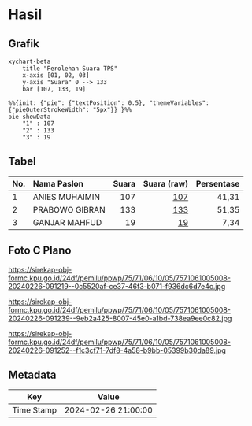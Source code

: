 # Hasil

## Grafik

```mermaid
xychart-beta
    title "Perolehan Suara TPS"
    x-axis [01, 02, 03]
    y-axis "Suara" 0 --> 133
    bar [107, 133, 19]
```

```mermaid
%%{init: {"pie": {"textPosition": 0.5}, "themeVariables": {"pieOuterStrokeWidth": "5px"}} }%%
pie showData
    "1" : 107
    "2" : 133
    "3" : 19
```

## Tabel

| No. | Nama Paslon    | Suara | Suara (raw) | Persentase |
|:--- |:-------------- | -----:| -----------:| ----------:|
| 1   | ANIES MUHAIMIN | 107   | [107][p-1]  | 41,31      |
| 2   | PRABOWO GIBRAN | 133   | [133][p-2]  | 51,35      |
| 3   | GANJAR MAHFUD  | 19    | [19][p-3]   | 7,34       |


[p-1]: https://github.com/gigit-pemilu/pemilu-2024-75-gorontalo/blob/main/pilpres/hitung-suara/sub/75-gorontalo/sub/71-kota-gorontalo/sub/06-kota-tengah/sub/1005-paguyaman/sub/008-tps/sub/paslon-1.txt
[p-2]: https://github.com/gigit-pemilu/pemilu-2024-75-gorontalo/blob/main/pilpres/hitung-suara/sub/75-gorontalo/sub/71-kota-gorontalo/sub/06-kota-tengah/sub/1005-paguyaman/sub/008-tps/sub/paslon-2.txt
[p-3]: https://github.com/gigit-pemilu/pemilu-2024-75-gorontalo/blob/main/pilpres/hitung-suara/sub/75-gorontalo/sub/71-kota-gorontalo/sub/06-kota-tengah/sub/1005-paguyaman/sub/008-tps/sub/paslon-3.txt

## Foto C Plano

https://sirekap-obj-formc.kpu.go.id/24df/pemilu/ppwp/75/71/06/10/05/7571061005008-20240226-091219--0c5520af-ce37-46f3-b071-f936dc6d7e4c.jpg

https://sirekap-obj-formc.kpu.go.id/24df/pemilu/ppwp/75/71/06/10/05/7571061005008-20240226-091239--9eb2a425-8007-45e0-a1bd-738ea9ee0c82.jpg

https://sirekap-obj-formc.kpu.go.id/24df/pemilu/ppwp/75/71/06/10/05/7571061005008-20240226-091252--f1c3cf71-7df8-4a58-b9bb-05399b30da89.jpg


## Metadata

| Key        | Value               |
| ---------- | ------------------- |
| Time Stamp | 2024-02-26 21:00:00 |



